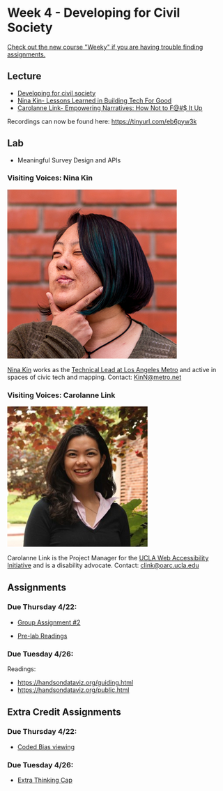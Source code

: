 # Week 4 - Developing for Civil Society
[Check out the new course "Weeky" if you are having trouble finding assignments.](https://github.com/albertkun/21S-ASIAAM-191A/wiki)
## Lecture
- [Developing for civil society](./Materials/AA191_S_W4_Lecture_4.pdf)
- [Nina Kin- Lessons Learned in Building Tech For Good](https://docs.google.com/presentation/d/17qQyfPciNF09fCtEwmsR0uPNbs3RbDqts9StZQLXMfg/edit#slide=id.gcddf4fe401_0_237)
- [Carolanne Link- Empowering Narratives: How Not to F@#$ It Up](https://docs.google.com/presentation/d/1jPcFWoSd7HCX6y9TwKmsyjbhD-CWNpKhJSH8Km6B34E/edit#slide=id.p)

Recordings can now be found here: https://tinyurl.com/eb6pyw3k

## Lab
- Meaningful Survey Design and APIs

### Visiting Voices: Nina Kin
![./Materials/media/ninakin.png](./Materials/media/ninakin.png)

[Nina Kin](http://www.ninakin.com/) works as the [Technical Lead at Los Angeles Metro](https://developer.metro.net/api/) and active in spaces of civic tech and mapping. Contact: [KinN@metro.net](KinN@metro.net)

### Visiting Voices: Carolanne Link
![./Materials/media/carolannelink.jpg](./Materials/media/carolannelink.jpg)

Carolanne Link is the Project Manager for the [UCLA Web Accessibility Initiative](https://dcp.ucla.edu/uwai/) and is a disability advocate. Contact: [clink@oarc.ucla.edu](clink@oarc.ucla.edu)

## Assignments
### Due Thursday 4/22:
- [Group Assignment #2](../Week_3/Materials/../../Week_2/Materials/group_assigment_2.md)

- [Pre-lab Readings](./Materials/pre-lab.md)

### Due Tuesday 4/26:
Readings:
- https://handsondataviz.org/guiding.html
- https://handsondataviz.org/public.html


## Extra Credit Assignments 
### Due Thursday 4/22:
- [Coded Bias viewing](https://github.com/albertkun/21S-ASIAAM-191A/discussions/91)
  
### Due Tuesday 4/26:
- [Extra Thinking Cap](https://github.com/albertkun/21S-ASIAAM-191A/discussions/122)
